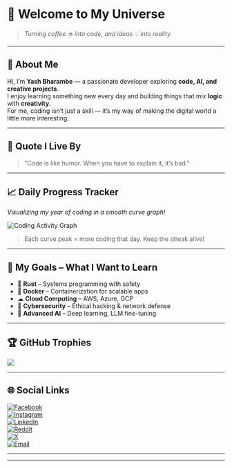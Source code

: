 # 🌌 Welcome to My Universe
> _Turning coffee ☕ into code, and ideas 💡 into reality._

---

## 💫 About Me
Hi, I’m **Yash Bharambe** — a passionate developer exploring **code, AI, and creative projects**.  
I enjoy learning something new every day and building things that mix **logic** with **creativity**.  
For me, coding isn’t just a skill — it’s my way of making the digital world a little more interesting.  

---

## 💬 Quote I Live By
> "Code is like humor. When you have to explain it, it’s bad."

---

## 📈 Daily Progress Tracker

_Visualizing my year of coding in a smooth curve graph!_  

![Coding Activity Graph](https://github-readme-activity-graph.vercel.app/graph?username=SpyHecker&bg_color=0d1117&color=00ff99&line=00ff99&point=ffffff&area=true&hide_border=true)

> Each curve peak = more coding that day. Keep the streak alive!

---

## 🎯 My Goals – What I Want to Learn
- 🦀 **Rust** – Systems programming with safety
- 🐳 **Docker** – Containerization for scalable apps
- ☁ **Cloud Computing** – AWS, Azure, GCP
- 🔐 **Cybersecurity** – Ethical hacking & network defense
- 🧠 **Advanced AI** – Deep learning, LLM fine-tuning

---

## 🏆 GitHub Trophies
![](https://github-profile-trophy.vercel.app/?username=SpyHecker&theme=radical&no-frame=false&no-bg=false&margin-w=4)

---

## 🌐 Social Links
[![Facebook](https://img.shields.io/badge/Facebook-%231877F2.svg?logo=Facebook&logoColor=white)](https://facebook.com/YashBharambe) <br>
[![Instagram](https://img.shields.io/badge/Instagram-%23E4405F.svg?logo=Instagram&logoColor=white)](https://instagram.com/YashBharambe) <br>
[![LinkedIn](https://img.shields.io/badge/LinkedIn-%230077B5.svg?logo=linkedin&logoColor=white)](https://linkedin.com/in/YashBharambe) <br>
[![Reddit](https://img.shields.io/badge/Reddit-%23FF4500.svg?logo=Reddit&logoColor=white)](https://reddit.com/user/YashB591) <br>
[![X](https://img.shields.io/badge/X-black.svg?logo=X&logoColor=white)](https://x.com/YashBharambe) <br>
[![Email](https://img.shields.io/badge/Email-D14836?logo=gmail&logoColor=white)](mailto:ybharambe591@gmail.com) 

---
---
